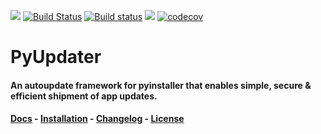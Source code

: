 [![](https://badge.fury.io/py/PyUpdater.svg)](http://badge.fury.io/py/PyUpdater)
[![Build Status](https://travis-ci.org/Digital-Sapphire/PyUpdater.svg?branch=master)](https://travis-ci.org/Digital-Sapphire/PyUpdater)
[![Build status](https://ci.appveyor.com/api/projects/status/6kex9r8i2625pw9u/branch/master?svg=true)](https://ci.appveyor.com/project/JMSwag/pyupdater/branch/master)
[![](https://requires.io/github/JMSwag/PyUpdater/requirements.svg?branch=master)](https://requires.io/github/JMSwag/PyUpdater/requirements/?branch=master)
[![codecov](https://codecov.io/gh/JMSwag/PyUpdater/branch/master/graph/badge.svg)](https://codecov.io/gh/JMSwag/PyUpdater)

# PyUpdater
#### An autoupdate framework for pyinstaller that enables simple, secure & efficient shipment of app updates.

#### [Docs](http://www.pyupdater.org) - [Installation](http://www.pyupdater.org/installation) - [Changelog](http://www.pyupdater.org/changelog/) - [License](http://www.pyupdater.org/license/)
